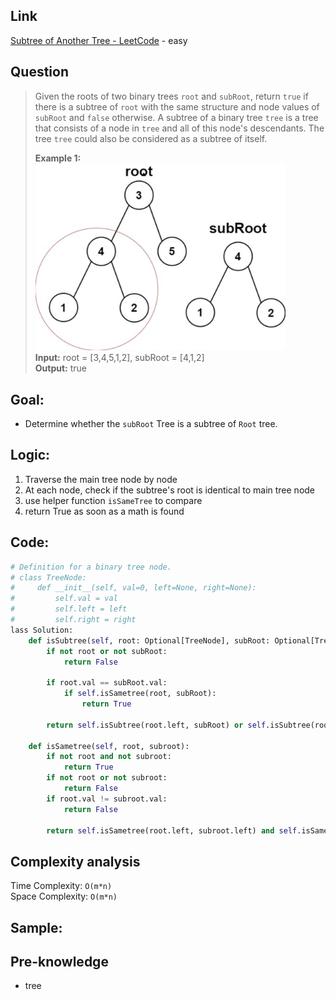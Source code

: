 ## Link
[Subtree of Another Tree - LeetCode](https://leetcode.com/problems/subtree-of-another-tree/description/) - easy
## Question
>Given the roots of two binary trees `root` and `subRoot`, return `true` if there is a subtree of `root` with the same structure and node values of `subRoot` and `false` otherwise. A subtree of a binary tree `tree` is a tree that consists of a node in `tree` and all of this node's descendants. The tree `tree` could also be considered as a subtree of itself.
>
>**Example 1:**<br>
> <img src="src_pic/pic_572.Subtree_of_Another_Tree.png" width="400"/><br>
>**Input:** root = [3,4,5,1,2], subRoot = [4,1,2]<br>
>**Output:** true<br>
## Goal:
-  Determine whether the `subRoot` Tree is a subtree of `Root` tree.
## Logic:
1. Traverse the main tree node by node
2. At each node, check if the subtree's root is identical to main tree node
3. use helper function `isSameTree` to compare
4. return True as soon as a math is found
## Code:
```python
# Definition for a binary tree node.
# class TreeNode:
#     def __init__(self, val=0, left=None, right=None):
#         self.val = val
#         self.left = left
#         self.right = right
lass Solution:
    def isSubtree(self, root: Optional[TreeNode], subRoot: Optional[TreeNode]) -> bool:
        if not root or not subRoot:
            return False

        if root.val == subRoot.val:
            if self.isSametree(root, subRoot):
                return True
        
        return self.isSubtree(root.left, subRoot) or self.isSubtree(root.right, subRoot)
    
    def isSametree(self, root, subroot):
        if not root and not subroot:
            return True
        if not root or not subroot:
            return False
        if root.val != subroot.val:
            return False 

        return self.isSametree(root.left, subroot.left) and self.isSametree(root.right, subroot.right)
```

## Complexity analysis
Time Complexity: `O(m*n)`<br>
Space Complexity: `O(m*n)`
## Sample: 

## Pre-knowledge
- tree
